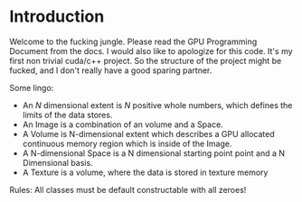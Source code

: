 # Introduction

Welcome to the fucking jungle. Please read the GPU Programming Document from the
docs. I would also like to apologize for this code. It's my first non trivial
cuda/c++ project. So the structure of the project might be fucked, and I don't
really have a good sparing partner.

Some lingo:
 * An *N* dimensional extent is *N* positive whole numbers, which defines the
limits of the data stores.
 * An Image is a combination of an volume and a Space.
 * A Volume is N-dimensional extent which describes a GPU allocated continuous
 memory region which is inside of the Image.
 * A N-dimensional Space is a N dimensional starting point point and a N
 Dimensional basis.
 * A Texture is a volume, where the data is stored in texture memory

Rules:
  All classes must be default constructable with all zeroes!
